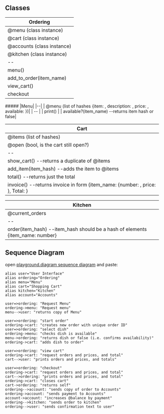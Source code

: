 ## Classes

|Ordering|
|--|
| @menu (class instance)|
| @cart (class instance)|
| @accounts (class instance)|
| @kitchen (class instance)|
|--|
|menu()|
|add_to_order(item_name)|
|view_cart()|
|checkout|

\#####
|Menu|
|--|
| @menu (list of hashes {item: , description: , price: , available: })|
| -- |
| print() |
| available?(item_name) --returns item hash or false|


|Cart|
|--|
| @items (list of hashes)|
| @open (bool, is the cart still open?)
|--|
|show_cart() --returns a duplicate of @items|
|add_item(item_hash) --adds the item to @items|
|total() --returns just the total|
|invoice() --returns invoice in form {item_name: {number: , price: }, Total: }|

|Kitchen|
|--|
|@current_orders|
|--|
|order(item_hash) --item_hash should be a hash of elements {item_name: number}|

## Sequence Diagram

  

open [playground.diagram sequence diagram](https://playground.diagram.codes/d/sequence) and paste:

    alias user="User Interface"
    alias ordering="Ordering"
    alias menu="Menu"
    alias cart="Shopping Cart"
    alias kitchen="Kitchen"
    alias account="Accounts"
    
    user=>ordering: "Request Menu"
    ordering->menu: "Request menu"
    menu-->user: "returns copy of Menu"
    
    user=>ordering: "start order"
    ordering->cart: "creates new order with unique order ID"
    user=>ordering: "select dish"
    ordering->menu: "checks dish is available"
    menu->ordering: "returns dish or false (i.e. confirms availability)"
    ordering->cart: "adds dish to order"
    
    user=>ordering: "view cart"
    ordering->cart: "request orders and prices, and total"
    cart-->user: "prints orders and prices, and totals"
    
    user=>ordering: "checkout"
    ordering->cart: "request orders and prices, and total"
    cart-->ordering: "prints orders and prices, and total"
    ordering->cart: "closes cart"
    cart->ordering: "returns self"
    ordering-->account: "sends copy of order to Accounts"
    ordering->account: "sends payment to Accounts"
    account->account: "increases @balance by payment"
    ordering-->kitchen: "sends order to kitchen"
    ordering-->user: "sends confirmation text to user"
